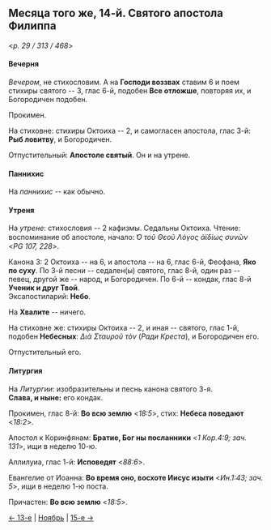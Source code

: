 
## Месяца того же, 14-й. Святого апостола Филиппа

<*p. 29 / 313 / 468*>

#### Вечерня

*Вечером*, не стихословим. А на **Господи воззвах** ставим 6 и поем стихиры святого -- 3, глас 6-й, 
подобен **Все отложше**, повторяя их, и Богородичен подобен. 

Прокимен. 

На стиховне: стихиры Октоиха -- 2, и самогласен апостола, глас 3-й: **Рыб ловитву**, и Богородичен.

Отпустительный: **Апостоле святый**. Он и на утрене.  

#### Паннихис

На *паннихис* -- как обычно. 

#### Утреня

На *утрене*: стихословия -- 2 кафизмы. Седальны Октоиха.
Чтение: воспоминание об апостоле, начало: *̔Ο τοῦ Θεοῦ Λόγος ἀϊδίως συνῶν* <*PG 107, 228*>. 

Канона 3: 2 Октоиха -- на 6, и апостола -- на 6, глас 6-й, Феофана, **Яко по суху**.
По 3-й песни -- седален(ы) святого, глас 8-й, один раз -- певец, другой же -- народ, и Богородичен. 
По 6-й -- кондак, глас 8-й **Ученик и друг Твой**.  
Эксапостиларий: **Небо**. 

На **Хвалите** -- ничего. 

На стиховне же: стихиры Октоиха -- 2, и иная -- святого, глас 1-й, подобен **Небесных**: *Διὰ Σταυροῦ τὸν*
(*Ради Креста*), и Богородичен его. 

Отпустительный его. 

#### Литургия

На *Литургии*: изобразительны и песнь канона святого 3-я.  
**Слава, и ныне:** его кондак. 

Прокимен, глас 8-й: **Во всю землю** <*18:5*>, стих: **Небеса поведают** <*18:2*>. 

Апостол к Коринфянам: **Братие, Бог ны посланники** <*1 Кор.4:9; зач. 131*>, ищи в неделю 10-ю. 

Аллилуиа, глас 1-й: **Исповедят** <*88:6*>. 

Евангелие от Иоанна: **Во время оно, восхоте Иисус изыти** <*Ин.1:43; зач. 5*>, ищи в неделю 1-ю поста.

Причастен: **Во всю землю** <*18:5*>. 

[← 13-е](11_13_EUR.ru.md) | [Ноябрь](README.md#14-й) | [15-е →](11_15_EUR.ru.md)
